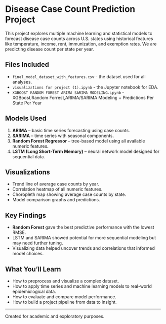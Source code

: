 
#  Disease Case Count Prediction Project

This project explores multiple machine learning and statistical models to forecast disease case counts across U.S. states using historical features like temperature, income, rent, immunization, and exemption rates. We are predicting disease count per state per year.

##  Files Included
- `final_model_dataset_with_features.csv` - the dataset used for all analyses.
- `visualizations for project (1).ipynb` - the Jupyter notebook for EDA.
- `XGBOOST RANDOM FOREST ARIMA SARIMA MODELING.ipynb` - XGBoost,Random Forrest,ARIMA/SARIMA Modeling + Predictions Per State Per Year
##  Models Used
1. **ARIMA** – basic time series forecasting using case counts.
2. **SARIMA** – time series with seasonal components.
3. **Random Forest Regressor** – tree-based model using all available numeric features.
4. **LSTM (Long Short-Term Memory)** – neural network model designed for sequential data.

##  Visualizations
- Trend line of average case counts by year.
- Correlation heatmap of all numeric features.
- Choropleth map showing average case counts by state.
- Model comparison graphs and predictions.

##  Key Findings
- **Random Forest** gave the best predictive performance with the lowest RMSE.
- LSTM and SARIMA showed potential for more sequential modeling but may need further tuning.
- Visualizing data helped uncover trends and correlations that informed model choices.

##  What You’ll Learn
- How to preprocess and visualize a complex dataset.
- How to apply time series and machine learning models to real-world epidemiological data.
- How to evaluate and compare model performance.
- How to build a project pipeline from data to insight.

---

Created for academic and exploratory purposes.
